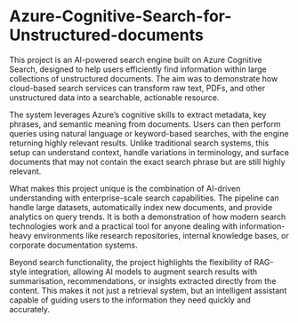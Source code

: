 # Azure-Cognitive-Search-for-Unstructured-documents

This project is an AI-powered search engine built on Azure Cognitive Search, designed to help users efficiently find information within large collections of unstructured documents. The aim was to demonstrate how cloud-based search services can transform raw text, PDFs, and other unstructured data into a searchable, actionable resource.

The system leverages Azure’s cognitive skills to extract metadata, key phrases, and semantic meaning from documents. Users can then perform queries using natural language or keyword-based searches, with the engine returning highly relevant results. Unlike traditional search systems, this setup can understand context, handle variations in terminology, and surface documents that may not contain the exact search phrase but are still highly relevant.

What makes this project unique is the combination of AI-driven understanding with enterprise-scale search capabilities. The pipeline can handle large datasets, automatically index new documents, and provide analytics on query trends. It is both a demonstration of how modern search technologies work and a practical tool for anyone dealing with information-heavy environments like research repositories, internal knowledge bases, or corporate documentation systems.

Beyond search functionality, the project highlights the flexibility of RAG-style integration, allowing AI models to augment search results with summarisation, recommendations, or insights extracted directly from the content. This makes it not just a retrieval system, but an intelligent assistant capable of guiding users to the information they need quickly and accurately.
